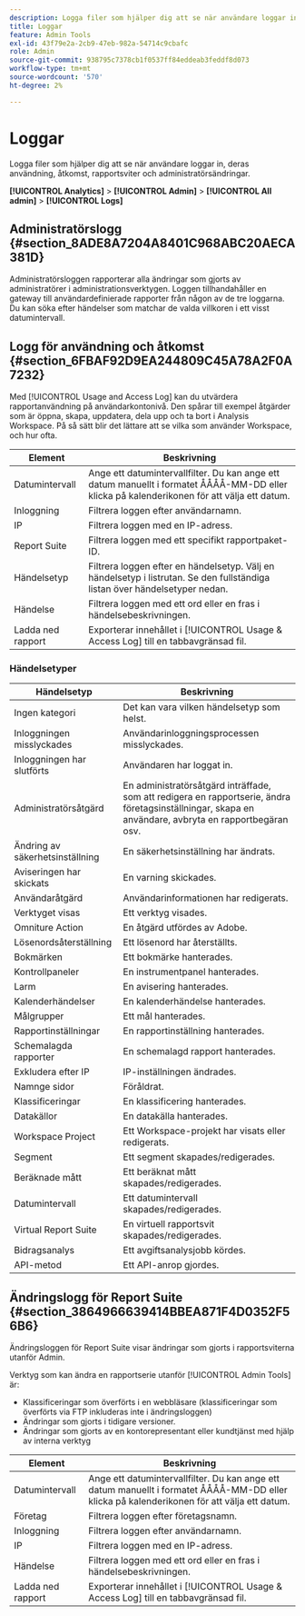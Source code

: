 ```yaml
---
description: Logga filer som hjälper dig att se när användare loggar in, deras användning, åtkomst, rapportsviter och administratörsändringar.
title: Loggar
feature: Admin Tools
exl-id: 43f79e2a-2cb9-47eb-982a-54714c9cbafc
role: Admin
source-git-commit: 938795c7378cb1f0537ff84eddeab3feddf8d073
workflow-type: tm+mt
source-wordcount: '570'
ht-degree: 2%

---
```


# Loggar

Logga filer som hjälper dig att se när användare loggar in, deras användning, åtkomst, rapportsviter och administratörsändringar.

**[!UICONTROL Analytics]** > **[!UICONTROL Admin]** > **[!UICONTROL All admin]** > **[!UICONTROL Logs]**

## Administratörslogg {#section_8ADE8A7204A8401C968ABC20AECA381D}

Administratörsloggen rapporterar alla ändringar som gjorts av administratörer i administrationsverktygen. Loggen tillhandahåller en gateway till användardefinierade rapporter från någon av de tre loggarna. Du kan söka efter händelser som matchar de valda villkoren i ett visst datumintervall.

## Logg för användning och åtkomst {#section_6FBAF92D9EA244809C45A78A2F0A7232}

Med [!UICONTROL Usage and Access Log] kan du utvärdera rapportanvändning på användarkontonivå. Den spårar till exempel åtgärder som är öppna, skapa, uppdatera, dela upp och ta bort i Analysis Workspace. På så sätt blir det lättare att se vilka som använder Workspace, och hur ofta.

| Element | Beskrivning |
|---|---|
| Datumintervall | Ange ett datumintervallfilter. Du kan ange ett datum manuellt i formatet ÅÅÅÅ-MM-DD eller klicka på kalenderikonen för att välja ett datum. |
| Inloggning | Filtrera loggen efter användarnamn. |
| IP | Filtrera loggen med en IP-adress. |
| Report Suite | Filtrera loggen med ett specifikt rapportpaket-ID. |
| Händelsetyp | Filtrera loggen efter en händelsetyp. Välj en händelsetyp i listrutan. Se den fullständiga listan över händelsetyper nedan. |
| Händelse | Filtrera loggen med ett ord eller en fras i händelsebeskrivningen. |
| Ladda ned rapport | Exporterar innehållet i [!UICONTROL Usage & Access Log] till en tabbavgränsad fil. |

### Händelsetyper

| Händelsetyp | Beskrivning |
| --- | --- |
| Ingen kategori | Det kan vara vilken händelsetyp som helst. |
| Inloggningen misslyckades | Användarinloggningsprocessen misslyckades. |
| Inloggningen har slutförts | Användaren har loggat in. |
| Administratörsåtgärd | En administratörsåtgärd inträffade, som att redigera en rapportserie, ändra företagsinställningar, skapa en användare, avbryta en rapportbegäran osv. |
| Ändring av säkerhetsinställning | En säkerhetsinställning har ändrats. |
| Aviseringen har skickats | En varning skickades. |
| Användaråtgärd | Användarinformationen har redigerats. |
| Verktyget visas | Ett verktyg visades. |
| Omniture Action | En åtgärd utfördes av Adobe. |
| Lösenordsåterställning | Ett lösenord har återställts. |
| Bokmärken | Ett bokmärke hanterades. |
| Kontrollpaneler | En instrumentpanel hanterades. |
| Larm | En avisering hanterades. |
| Kalenderhändelser | En kalenderhändelse hanterades. |
| Målgrupper | Ett mål hanterades. |
| Rapportinställningar | En rapportinställning hanterades. |
| Schemalagda rapporter | En schemalagd rapport hanterades. |
| Exkludera efter IP | IP-inställningen ändrades. |
| Namnge sidor | Föråldrat. |
| Klassificeringar | En klassificering hanterades. |
| Datakällor | En datakälla hanterades. |
| Workspace Project | Ett Workspace-projekt har visats eller redigerats. |
| Segment | Ett segment skapades/redigerades. |
| Beräknade mått | Ett beräknat mått skapades/redigerades. |
| Datumintervall | Ett datumintervall skapades/redigerades. |
| Virtual Report Suite | En virtuell rapportsvit skapades/redigerades. |
| Bidragsanalys | Ett avgiftsanalysjobb kördes. |
| API-metod | Ett API-anrop gjordes. |


## Ändringslogg för Report Suite {#section_3864966639414BBEA871F4D0352F56B6}

Ändringsloggen för Report Suite visar ändringar som gjorts i rapportsviterna utanför Admin.

Verktyg som kan ändra en rapportserie utanför [!UICONTROL Admin Tools] är:

* Klassificeringar som överförts i en webbläsare (klassificeringar som överförts via FTP inkluderas inte i ändringsloggen)
* Ändringar som gjorts i tidigare versioner.
* Ändringar som gjorts av en kontorepresentant eller kundtjänst med hjälp av interna verktyg

| Element | Beskrivning |
|---|---|
| Datumintervall | Ange ett datumintervallfilter. Du kan ange ett datum manuellt i formatet ÅÅÅÅ-MM-DD eller klicka på kalenderikonen för att välja ett datum. |
| Företag | Filtrera loggen efter företagsnamn. |
| Inloggning | Filtrera loggen efter användarnamn. |
| IP | Filtrera loggen med en IP-adress. |
| Händelse | Filtrera loggen med ett ord eller en fras i händelsebeskrivningen. |
| Ladda ned rapport | Exporterar innehållet i [!UICONTROL Usage & Access Log] till en tabbavgränsad fil. |

